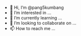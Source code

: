 - 👋 Hi, I’m @pang5kumbang
- 👀 I’m interested in ...
- 🌱 I’m currently learning ...
- 💞️ I’m looking to collaborate on ...
- 📫 How to reach me ...

<!---
pang5kumbang/pang5kumbang is a ✨ special ✨ repository because its `README.md` (this file) appears on your GitHub profile.
You can click the Preview link to take a look at your changes.
--->
